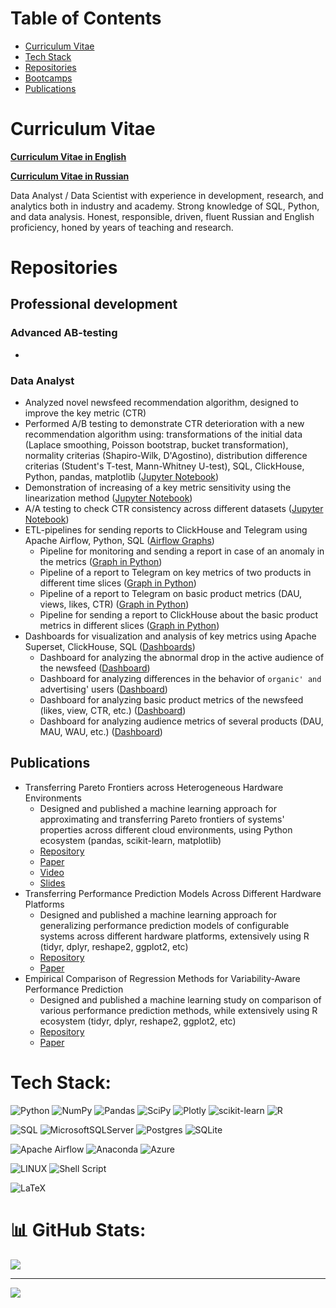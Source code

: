 <!-- ![abstract](./abstract_graph.jpg) -->

# Table of Contents
- [Curriculum Vitae](#curriculum-vitae)
- [Tech Stack](#tech-stack)
- [Repositories](#repositories)
- [Bootcamps](#bootcamps)
- [Publications](#publications)

# Curriculum Vitae

[**Curriculum Vitae in English**](./cv_pavel_valov_data_analyst_english.pdf)

[**Curriculum Vitae in Russian**](./cv_pavel_valov_data_analyst_russian.pdf)

Data Analyst / Data Scientist with experience in development, research, and analytics both in industry and academy.
Strong knowledge of SQL, Python, and data analysis.
Honest, responsible, driven, fluent Russian and English proficiency, honed by years of teaching and research.

# Repositories

## Professional development

### Advanced AB-testing
- 

### Data Analyst
- Analyzed novel newsfeed recommendation algorithm, designed to improve the key metric (CTR)
- Performed A/B testing to demonstrate CTR deterioration with a new recommendation algorithm using: transformations of the initial data (Laplace smoothing, Poisson bootstrap, bucket transformation), normality criterias (Shapiro-Wilk, D'Agostino), distribution difference criterias (Student's T-test, Mann-Whitney U-test), SQL, ClickHouse, Python, pandas, matplotlib ([Jupyter Notebook](https://github.com/valovpm/newsfeed_ab_testing/blob/main/newsfeed_ab_test.ipynb))
- Demonstration of increasing of a key metric sensitivity using the linearization method ([Jupyter Notebook](https://github.com/valovpm/newsfeed_ab_testing/blob/main/newsfeed_linearization.ipynb))
- A/A testing to check CTR consistency across different datasets ([Jupyter Notebook](https://github.com/valovpm/newsfeed_ab_testing/blob/main/newsfeed_aa_test.ipynb))
- ETL-pipelines for sending reports to ClickHouse and Telegram using Apache Airflow, Python, SQL ([Airflow Graphs](https://github.com/valovpm/newsfeed_airflow))
    - Pipeline for monitoring and sending a report in case of an anomaly in the metrics ([Graph in Python](https://github.com/valovpm/newsfeed_airflow/blob/main/airflow_anomaly_telegram.py))
    - Pipeline of a report to Telegram on key metrics of two products in different time slices ([Graph in Python](https://github.com/valovpm/newsfeed_airflow/blob/main/airflow_application_telegram.py))
    - Pipeline of a report to Telegram on basic product metrics (DAU, views, likes, CTR) ([Graph in Python](https://github.com/valovpm/newsfeed_airflow/blob/main/airflow_newsfeed_telegram.py))
    - Pipeline for sending a report to ClickHouse about the basic product metrics in different slices ([Graph in Python](https://github.com/valovpm/newsfeed_airflow/blob/main/airflow_clickhouse.py))
- Dashboards for visualization and analysis of key metrics using Apache Superset, ClickHouse, SQL ([Dashboards](https://github.com/valovpm/newsfeed_dashboards))
    - Dashboard for analyzing the abnormal drop in the active audience of the newsfeed ([Dashboard](https://github.com/valovpm/newsfeed_dashboards#dashboard_01))
    - Dashboard for analyzing differences in the behavior of `organic' and `advertising' users ([Dashboard](https://github.com/valovpm/newsfeed_dashboards#dashboard_02))
    - Dashboard for analyzing basic product metrics of the newsfeed (likes, view, CTR, etc.) ([Dashboard](https://github.com/valovpm/newsfeed_dashboards#dashboard_03))
    - Dashboard for analyzing audience metrics of several products (DAU, MAU, WAU, etc.) ([Dashboard](https://github.com/valovpm/newsfeed_dashboards#dashboard_04))

## Publications
- Transferring Pareto Frontiers across Heterogeneous Hardware Environments
    - Designed and published a machine learning approach for approximating and transferring Pareto frontiers of systems' properties across different cloud environments, using Python ecosystem (pandas, scikit-learn, matplotlib)
    - [Repository](https://github.com/valovpm/icpe2020?tab=readme-ov-file#transferring-pareto-frontiers-across-heterogeneous-hardware-environments)
    - [Paper](https://research.spec.org/icpe_proceedings/2020/proceedings/p12.pdf)
    - [Video](https://www.youtube.com/watch?v=fB3WO3q4uLQ)
    - [Slides](https://icpe2020.spec.org/slides/Valov_Transferring.pdf)
- Transferring Performance Prediction Models Across Different Hardware Platforms
    - Designed and published a machine learning approach for generalizing performance prediction models of configurable systems across different hardware platforms, extensively using R (tidyr, dplyr, reshape2, ggplot2, etc)
    - [Repository](https://github.com/valovpm/icpe2017?tab=readme-ov-file#transferring-performance-prediction-models-across-different-hardware-platforms)
    - [Paper](https://research.spec.org/icpe_proceedings/2017/proceedings/p39.pdf)
- Empirical Comparison of Regression Methods for Variability-Aware Performance Prediction
    - Designed and published a machine learning study on comparison of various performance prediction methods, while extensively using R ecosystem (tidyr, dplyr, reshape2, ggplot2, etc)
    - [Repository](https://github.com/valovpm/splc2015?tab=readme-ov-file#empirical-comparison-of-regression-methods-for-variability-aware-performance-prediction)
    - [Paper](https://dl.acm.org/doi/abs/10.1145/2791060.2791069)


<!-- ## 🌐 Socials:
[![LinkedIn](https://img.shields.io/badge/LinkedIn-%230077B5.svg?logo=linkedin&logoColor=white)](https://linkedin.com/in/pavel-valov) -->

<!-- # Обо мне:
Аналитик данных / Ученый по данным с опытом разработки, исследований и аналитики в индустрии и академии.
Уверенное владение SQL, Python, анализом данных.
Честный, ответственный, целеустремленный, свободное владение английским, отточенное годами преподавания и исследований. -->

# Tech Stack:
![Python](https://img.shields.io/badge/python-3670A0?style=for-the-badge&logo=python&logoColor=ffdd54) ![NumPy](https://img.shields.io/badge/numpy-%23013243.svg?style=for-the-badge&logo=numpy&logoColor=white) ![Pandas](https://img.shields.io/badge/pandas-%23150458.svg?style=for-the-badge&logo=pandas&logoColor=white) ![SciPy](https://img.shields.io/badge/SciPy-%230C55A5.svg?style=for-the-badge&logo=scipy&logoColor=%white) ![Plotly](https://img.shields.io/badge/Plotly-%233F4F75.svg?style=for-the-badge&logo=plotly&logoColor=white) ![scikit-learn](https://img.shields.io/badge/scikit--learn-%23F7931E.svg?style=for-the-badge&logo=scikit-learn&logoColor=white) ![R](https://img.shields.io/badge/r-%23276DC3.svg?style=for-the-badge&logo=r&logoColor=white)

![SQL](https://img.shields.io/badge/-SQL-blue?style=for-the-badge) ![MicrosoftSQLServer](https://img.shields.io/badge/Microsoft%20SQL%20Sever-CC2927?style=for-the-badge&logo=microsoft%20sql%20server&logoColor=white) ![Postgres](https://img.shields.io/badge/postgres-%23316192.svg?style=for-the-badge&logo=postgresql&logoColor=white) ![SQLite](https://img.shields.io/badge/sqlite-%2307405e.svg?style=for-the-badge&logo=sqlite&logoColor=white)

![Apache Airflow](https://img.shields.io/badge/Apache%20Airflow-017CEE?style=for-the-badge&logo=Apache%20Airflow&logoColor=white) ![Anaconda](https://img.shields.io/badge/Anaconda-%2344A833.svg?style=for-the-badge&logo=anaconda&logoColor=white) ![Azure](https://img.shields.io/badge/azure-%230072C6.svg?style=for-the-badge&logo=azure-devops&logoColor=white)

![LINUX](https://img.shields.io/badge/Linux-FCC624?style=for-the-badge&logo=linux&logoColor=black) ![Shell Script](https://img.shields.io/badge/shell_script-%23121011.svg?style=for-the-badge&logo=gnu-bash&logoColor=white)

![LaTeX](https://img.shields.io/badge/latex-%23008080.svg?style=for-the-badge&logo=latex&logoColor=white)

# 📊 GitHub Stats:
<!-- ![](https://github-readme-stats.vercel.app/api?username=valovpm&theme=dark&hide_border=false&include_all_commits=false&count_private=false)<br/>
![](https://github-readme-streak-stats.herokuapp.com/?user=valovpm&theme=dark&hide_border=false)<br/> -->
![](https://github-readme-stats.vercel.app/api/top-langs/?username=valovpm&theme=dark&hide_border=false&include_all_commits=false&count_private=false&layout=compact)

---
[![](https://visitcount.itsvg.in/api?id=valovpm&icon=0&color=0)](https://visitcount.itsvg.in)

<!-- Proudly created with GPRM ( https://gprm.itsvg.in ) -->
